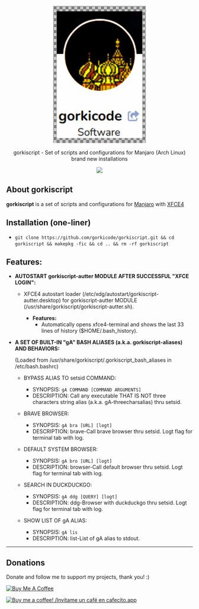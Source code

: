 <p align="center">
<img src="img/logo_000.png" alt="gorkicode">
</p>

<p align="center">
gorkiscript - Set of scripts and configurations for Manjaro (Arch Linux) brand new installations
</p>

<p align="center">
<img src="https://img.shields.io/badge/version-0.2.1-orange">
</p>

## About gorkiscript

**gorkiscript** is a set of scripts and configurations for [Manjaro](https://manjaro.org/) with [XFCE4](https://manjaro.org/products/download/x86)

## Installation (one-liner)

*   `git clone https://github.com/gorkicode/gorkiscript.git && cd gorkiscript && makepkg -fic && cd .. && rm -rf gorkiscript`

## Features:

* **AUTOSTART gorkiscript-autter MODULE AFTER SUCCESSFUL "XFCE LOGIN":**

    * XFCE4 autostart loader (/etc/xdg/autostart/gorkiscript-autter.desktop) 
      for gorkiscript-autter MODULE (/usr/share/gorkiscript/gorkiscript-autter.sh).

        *  **Features:**
            * Automatically opens xfce4-terminal and shows the last 33 lines of history ($HOME/.bash_history).

*  **A SET OF BUILT-IN "gA" BASH ALIASES (a.k.a. gorkiscript-aliases) AND BEHAVIORS:**

    (Loaded from /usr/share/gorkiscript/.gorkiscript_bash_aliases in /etc/bash.bashrc)

    * BYPASS ALIAS TO setsid COMMAND:
        * SYNOPSIS: `gA COMMAND [COMMAND ARGUMENTS]`
        * DESCRIPTION: Call any executable THAT IS NOT three characters string alias 
          (a.k.a. gA-threecharsalias) thru setsid.

    * BRAVE BROWSER:
        * SYNOPSIS: `gA bra [URL] [logt]`
        * DESCRIPTION: brave-Call brave browser thru setsid. Logt flag for terminal tab with log.

    * DEFAULT SYSTEM BROWSER:
        * SYNOPSIS: `gA bro [URL] [logt]`
        * DESCRIPTION: browser-Call default browser thru setsid. Logt flag for terminal tab with log.

    * SEARCH IN DUCKDUCKGO:
        * SYNOPSIS: `gA ddg [QUERY] [logt]`
        * DESCRIPTION: ddg-Browser with duckduckgo thru setsid. Logt flag for terminal tab with log.

    * SHOW LIST OF gA ALIAS:
        * SYNOPSIS: `gA lis`
        * DESCRIPTION: list-List of gA alias to stdout.
---

## Donations

Donate and follow me to support my projects, thank you! :)

<a href="https://www.buymeacoffee.com/gorkicode" target="_blank"><img src="https://cdn.buymeacoffee.com/buttons/default-orange.png" alt="Buy Me A Coffee" height="41" width="174"></a>

[![Buy me a coffee! /Invitame un café en cafecito.app](https://cdn.cafecito.app/imgs/buttons/button_3.svg)](https://cafecito.app/gorkicode)
